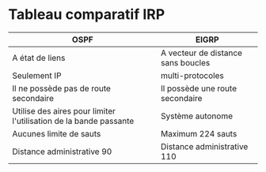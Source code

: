 # Tableau comparatif IRP

| OSPF  | EIGRP          |
|---|-----|
| A état de liens | A vecteur de distance sans boucles 
| Seulement IP | multi-protocoles
| Il ne possède pas de route secondaire | Il possède une route secondaire
| Utilise des aires pour limiter l'utilisation de la bande passante| Système autonome
| Aucunes limite de sauts | Maximum 224 sauts 
| Distance administrative 90 | Distance administrative 110
